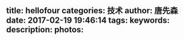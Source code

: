 title: hellofour
categories: 技术
author: 唐先森
date: 2017-02-19 19:46:14
tags:
keywords:
description:
photos:
---
